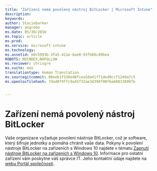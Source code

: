 ```yaml
---
title: "Zařízení nemá povolený nástroj BitLocker | Microsoft Intune"
description: 
keywords: 
author: Staciebarker
manager: angrobe
ms.date: 05/30/2016
ms.topic: article
ms.prod: 
ms.service: microsoft-intune
ms.technology: 
ms.assetid: e0c5993b-3fa5-411e-bae0-93fb66c49bea
ROBOTS: NOINDEX,NOFOLLOW
ms.reviewer: chrisgre
ms.suite: ems
translationtype: Human Translation
ms.sourcegitcommit: 08eeb1f330ed8fcea5da41f71ded0ccf124da7c5
ms.openlocfilehash: 7dad0f9ffc9a45f32ae3d399f00f6a688138997b


---
```



# Zařízení nemá povolený nástroj BitLocker

Vaše organizace vyžaduje povolení nástroje BitLocker, což je software, který šifruje jednotky a pomáhá chránit vaše data. Pokyny k povolení nástroje BitLocker na zařízeních s Windows 10 najdete v tématu [Zapnutí nástroje BitLocker na zařízeních s Windows 10](https://gallery.technet.microsoft.com/How-to-turn-on-BitLocker-34294d3d). Informace pro ostatní zařízení vám poskytne váš správce IT. Jeho kontaktní údaje najdete na [webu Portál společnosti](http://portal.manage.microsoft.com).





<!--HONumber=Aug16_HO5-->


